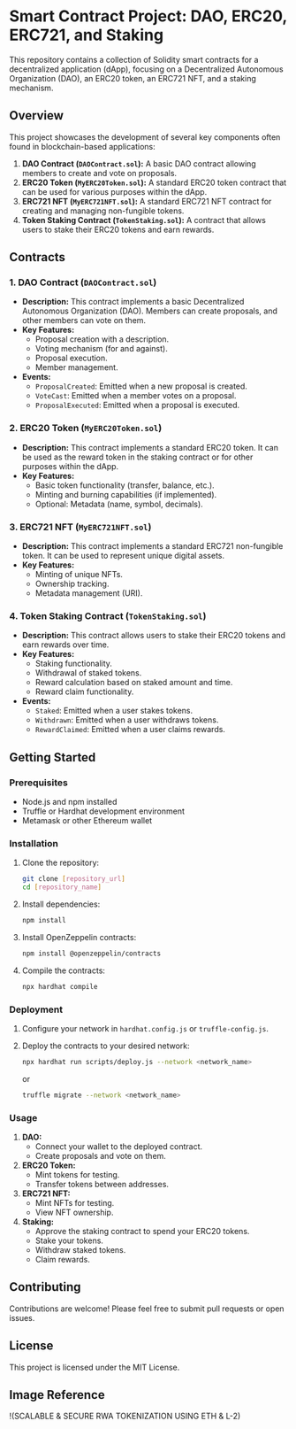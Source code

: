 # Smart Contract Project: DAO, ERC20, ERC721, and Staking

This repository contains a collection of Solidity smart contracts for a decentralized application (dApp), focusing on a Decentralized Autonomous Organization (DAO), an ERC20 token, an ERC721 NFT, and a staking mechanism.

## Overview

This project showcases the development of several key components often found in blockchain-based applications:

1.  **DAO Contract (`DAOContract.sol`):** A basic DAO contract allowing members to create and vote on proposals.
2.  **ERC20 Token (`MyERC20Token.sol`):** A standard ERC20 token contract that can be used for various purposes within the dApp.
3.  **ERC721 NFT (`MyERC721NFT.sol`):** A standard ERC721 NFT contract for creating and managing non-fungible tokens.
4.  **Token Staking Contract (`TokenStaking.sol`):** A contract that allows users to stake their ERC20 tokens and earn rewards.

## Contracts

### 1. DAO Contract (`DAOContract.sol`)

*   **Description:** This contract implements a basic Decentralized Autonomous Organization (DAO). Members can create proposals, and other members can vote on them.
*   **Key Features:**
    *   Proposal creation with a description.
    *   Voting mechanism (for and against).
    *   Proposal execution.
    *   Member management.
*   **Events:**
    *   `ProposalCreated`: Emitted when a new proposal is created.
    *   `VoteCast`: Emitted when a member votes on a proposal.
    *   `ProposalExecuted`: Emitted when a proposal is executed.

### 2. ERC20 Token (`MyERC20Token.sol`)

*   **Description:** This contract implements a standard ERC20 token. It can be used as the reward token in the staking contract or for other purposes within the dApp.
*   **Key Features:**
    *   Basic token functionality (transfer, balance, etc.).
    *   Minting and burning capabilities (if implemented).
    *   Optional: Metadata (name, symbol, decimals).

### 3. ERC721 NFT (`MyERC721NFT.sol`)

*   **Description:** This contract implements a standard ERC721 non-fungible token. It can be used to represent unique digital assets.
*   **Key Features:**
    *   Minting of unique NFTs.
    *   Ownership tracking.
    *   Metadata management (URI).

### 4. Token Staking Contract (`TokenStaking.sol`)

*   **Description:** This contract allows users to stake their ERC20 tokens and earn rewards over time.
*   **Key Features:**
    *   Staking functionality.
    *   Withdrawal of staked tokens.
    *   Reward calculation based on staked amount and time.
    *   Reward claim functionality.
*   **Events:**
    *   `Staked`: Emitted when a user stakes tokens.
    *   `Withdrawn`: Emitted when a user withdraws tokens.
    *   `RewardClaimed`: Emitted when a user claims rewards.

## Getting Started

### Prerequisites

*   Node.js and npm installed
*   Truffle or Hardhat development environment
*   Metamask or other Ethereum wallet

### Installation

1.  Clone the repository:

    ```bash
    git clone [repository_url]
    cd [repository_name]
    ```

2.  Install dependencies:

    ```bash
    npm install
    ```

3.  Install OpenZeppelin contracts:

    ```bash
    npm install @openzeppelin/contracts
    ```

4.  Compile the contracts:

    ```bash
    npx hardhat compile
    ```

### Deployment

1.  Configure your network in `hardhat.config.js` or `truffle-config.js`.
2.  Deploy the contracts to your desired network:

    ```bash
    npx hardhat run scripts/deploy.js --network <network_name>
    ```

    or

    ```bash
    truffle migrate --network <network_name>
    ```

### Usage

1.  **DAO:**
    *   Connect your wallet to the deployed contract.
    *   Create proposals and vote on them.
2.  **ERC20 Token:**
    *   Mint tokens for testing.
    *   Transfer tokens between addresses.
3.  **ERC721 NFT:**
    *   Mint NFTs for testing.
    *   View NFT ownership.
4.  **Staking:**
    *   Approve the staking contract to spend your ERC20 tokens.
    *   Stake your tokens.
    *   Withdraw staked tokens.
    *   Claim rewards.

## Contributing

Contributions are welcome! Please feel free to submit pull requests or open issues.

## License

This project is licensed under the MIT License.

## Image Reference

!(SCALABLE & SECURE RWA TOKENIZATION USING ETH & L-2)


